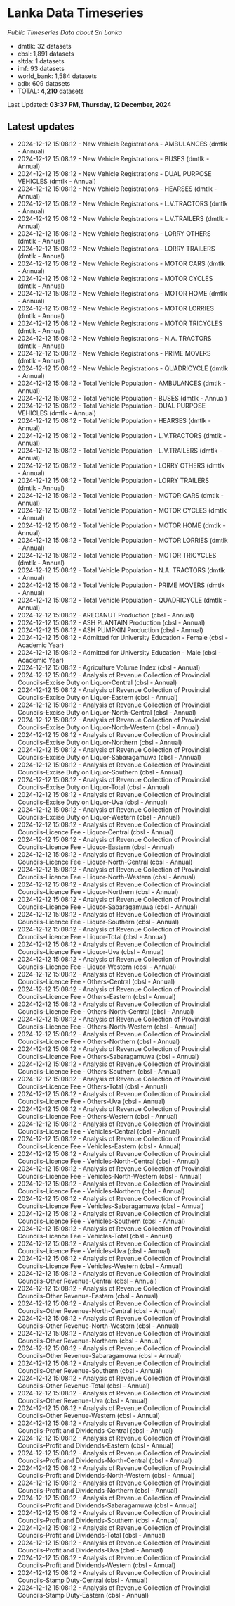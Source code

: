 # Lanka Data Timeseries
*Public Timeseries Data about Sri Lanka*

* dmtlk: 32 datasets
* cbsl: 1,891 datasets
* sltda: 1 datasets
* imf: 93 datasets
* world_bank: 1,584 datasets
* adb: 609 datasets
* TOTAL: **4,210** datasets

Last Updated: **03:37 PM, Thursday, 12 December, 2024**

## Latest updates

* 2024-12-12 15:08:12 - New Vehicle Registrations - AMBULANCES (dmtlk - Annual)
* 2024-12-12 15:08:12 - New Vehicle Registrations - BUSES (dmtlk - Annual)
* 2024-12-12 15:08:12 - New Vehicle Registrations - DUAL PURPOSE VEHICLES (dmtlk - Annual)
* 2024-12-12 15:08:12 - New Vehicle Registrations - HEARSES (dmtlk - Annual)
* 2024-12-12 15:08:12 - New Vehicle Registrations - L.V.TRACTORS (dmtlk - Annual)
* 2024-12-12 15:08:12 - New Vehicle Registrations - L.V.TRAILERS (dmtlk - Annual)
* 2024-12-12 15:08:12 - New Vehicle Registrations - LORRY OTHERS (dmtlk - Annual)
* 2024-12-12 15:08:12 - New Vehicle Registrations - LORRY TRAILERS (dmtlk - Annual)
* 2024-12-12 15:08:12 - New Vehicle Registrations - MOTOR CARS (dmtlk - Annual)
* 2024-12-12 15:08:12 - New Vehicle Registrations - MOTOR CYCLES (dmtlk - Annual)
* 2024-12-12 15:08:12 - New Vehicle Registrations - MOTOR HOME (dmtlk - Annual)
* 2024-12-12 15:08:12 - New Vehicle Registrations - MOTOR LORRIES (dmtlk - Annual)
* 2024-12-12 15:08:12 - New Vehicle Registrations - MOTOR TRICYCLES (dmtlk - Annual)
* 2024-12-12 15:08:12 - New Vehicle Registrations - N.A. TRACTORS (dmtlk - Annual)
* 2024-12-12 15:08:12 - New Vehicle Registrations - PRIME MOVERS (dmtlk - Annual)
* 2024-12-12 15:08:12 - New Vehicle Registrations - QUADRICYCLE (dmtlk - Annual)
* 2024-12-12 15:08:12 - Total Vehicle Population - AMBULANCES (dmtlk - Annual)
* 2024-12-12 15:08:12 - Total Vehicle Population - BUSES (dmtlk - Annual)
* 2024-12-12 15:08:12 - Total Vehicle Population - DUAL PURPOSE VEHICLES (dmtlk - Annual)
* 2024-12-12 15:08:12 - Total Vehicle Population - HEARSES (dmtlk - Annual)
* 2024-12-12 15:08:12 - Total Vehicle Population - L.V.TRACTORS (dmtlk - Annual)
* 2024-12-12 15:08:12 - Total Vehicle Population - L.V.TRAILERS (dmtlk - Annual)
* 2024-12-12 15:08:12 - Total Vehicle Population - LORRY OTHERS (dmtlk - Annual)
* 2024-12-12 15:08:12 - Total Vehicle Population - LORRY TRAILERS (dmtlk - Annual)
* 2024-12-12 15:08:12 - Total Vehicle Population - MOTOR CARS (dmtlk - Annual)
* 2024-12-12 15:08:12 - Total Vehicle Population - MOTOR CYCLES (dmtlk - Annual)
* 2024-12-12 15:08:12 - Total Vehicle Population - MOTOR HOME (dmtlk - Annual)
* 2024-12-12 15:08:12 - Total Vehicle Population - MOTOR LORRIES (dmtlk - Annual)
* 2024-12-12 15:08:12 - Total Vehicle Population - MOTOR TRICYCLES (dmtlk - Annual)
* 2024-12-12 15:08:12 - Total Vehicle Population - N.A. TRACTORS (dmtlk - Annual)
* 2024-12-12 15:08:12 - Total Vehicle Population - PRIME MOVERS (dmtlk - Annual)
* 2024-12-12 15:08:12 - Total Vehicle Population - QUADRICYCLE (dmtlk - Annual)
* 2024-12-12 15:08:12 - ARECANUT Production (cbsl - Annual)
* 2024-12-12 15:08:12 - ASH PLANTAIN Production (cbsl - Annual)
* 2024-12-12 15:08:12 - ASH PUMPKIN Production (cbsl - Annual)
* 2024-12-12 15:08:12 - Admitted for University Education - Female (cbsl - Academic Year)
* 2024-12-12 15:08:12 - Admitted for University Education - Male (cbsl - Academic Year)
* 2024-12-12 15:08:12 - Agriculture Volume Index (cbsl - Annual)
* 2024-12-12 15:08:12 - Analysis of Revenue Collection of Provincial Councils-Excise Duty on Liquor-Central (cbsl - Annual)
* 2024-12-12 15:08:12 - Analysis of Revenue Collection of Provincial Councils-Excise Duty on Liquor-Eastern (cbsl - Annual)
* 2024-12-12 15:08:12 - Analysis of Revenue Collection of Provincial Councils-Excise Duty on Liquor-North-Central (cbsl - Annual)
* 2024-12-12 15:08:12 - Analysis of Revenue Collection of Provincial Councils-Excise Duty on Liquor-North-Western (cbsl - Annual)
* 2024-12-12 15:08:12 - Analysis of Revenue Collection of Provincial Councils-Excise Duty on Liquor-Northern (cbsl - Annual)
* 2024-12-12 15:08:12 - Analysis of Revenue Collection of Provincial Councils-Excise Duty on Liquor-Sabaragamuwa (cbsl - Annual)
* 2024-12-12 15:08:12 - Analysis of Revenue Collection of Provincial Councils-Excise Duty on Liquor-Southern (cbsl - Annual)
* 2024-12-12 15:08:12 - Analysis of Revenue Collection of Provincial Councils-Excise Duty on Liquor-Total (cbsl - Annual)
* 2024-12-12 15:08:12 - Analysis of Revenue Collection of Provincial Councils-Excise Duty on Liquor-Uva (cbsl - Annual)
* 2024-12-12 15:08:12 - Analysis of Revenue Collection of Provincial Councils-Excise Duty on Liquor-Western (cbsl - Annual)
* 2024-12-12 15:08:12 - Analysis of Revenue Collection of Provincial Councils-Licence Fee - Liquor-Central (cbsl - Annual)
* 2024-12-12 15:08:12 - Analysis of Revenue Collection of Provincial Councils-Licence Fee - Liquor-Eastern (cbsl - Annual)
* 2024-12-12 15:08:12 - Analysis of Revenue Collection of Provincial Councils-Licence Fee - Liquor-North-Central (cbsl - Annual)
* 2024-12-12 15:08:12 - Analysis of Revenue Collection of Provincial Councils-Licence Fee - Liquor-North-Western (cbsl - Annual)
* 2024-12-12 15:08:12 - Analysis of Revenue Collection of Provincial Councils-Licence Fee - Liquor-Northern (cbsl - Annual)
* 2024-12-12 15:08:12 - Analysis of Revenue Collection of Provincial Councils-Licence Fee - Liquor-Sabaragamuwa (cbsl - Annual)
* 2024-12-12 15:08:12 - Analysis of Revenue Collection of Provincial Councils-Licence Fee - Liquor-Southern (cbsl - Annual)
* 2024-12-12 15:08:12 - Analysis of Revenue Collection of Provincial Councils-Licence Fee - Liquor-Total (cbsl - Annual)
* 2024-12-12 15:08:12 - Analysis of Revenue Collection of Provincial Councils-Licence Fee - Liquor-Uva (cbsl - Annual)
* 2024-12-12 15:08:12 - Analysis of Revenue Collection of Provincial Councils-Licence Fee - Liquor-Western (cbsl - Annual)
* 2024-12-12 15:08:12 - Analysis of Revenue Collection of Provincial Councils-Licence Fee - Others-Central (cbsl - Annual)
* 2024-12-12 15:08:12 - Analysis of Revenue Collection of Provincial Councils-Licence Fee - Others-Eastern (cbsl - Annual)
* 2024-12-12 15:08:12 - Analysis of Revenue Collection of Provincial Councils-Licence Fee - Others-North-Central (cbsl - Annual)
* 2024-12-12 15:08:12 - Analysis of Revenue Collection of Provincial Councils-Licence Fee - Others-North-Western (cbsl - Annual)
* 2024-12-12 15:08:12 - Analysis of Revenue Collection of Provincial Councils-Licence Fee - Others-Northern (cbsl - Annual)
* 2024-12-12 15:08:12 - Analysis of Revenue Collection of Provincial Councils-Licence Fee - Others-Sabaragamuwa (cbsl - Annual)
* 2024-12-12 15:08:12 - Analysis of Revenue Collection of Provincial Councils-Licence Fee - Others-Southern (cbsl - Annual)
* 2024-12-12 15:08:12 - Analysis of Revenue Collection of Provincial Councils-Licence Fee - Others-Total (cbsl - Annual)
* 2024-12-12 15:08:12 - Analysis of Revenue Collection of Provincial Councils-Licence Fee - Others-Uva (cbsl - Annual)
* 2024-12-12 15:08:12 - Analysis of Revenue Collection of Provincial Councils-Licence Fee - Others-Western (cbsl - Annual)
* 2024-12-12 15:08:12 - Analysis of Revenue Collection of Provincial Councils-Licence Fee - Vehicles-Central (cbsl - Annual)
* 2024-12-12 15:08:12 - Analysis of Revenue Collection of Provincial Councils-Licence Fee - Vehicles-Eastern (cbsl - Annual)
* 2024-12-12 15:08:12 - Analysis of Revenue Collection of Provincial Councils-Licence Fee - Vehicles-North-Central (cbsl - Annual)
* 2024-12-12 15:08:12 - Analysis of Revenue Collection of Provincial Councils-Licence Fee - Vehicles-North-Western (cbsl - Annual)
* 2024-12-12 15:08:12 - Analysis of Revenue Collection of Provincial Councils-Licence Fee - Vehicles-Northern (cbsl - Annual)
* 2024-12-12 15:08:12 - Analysis of Revenue Collection of Provincial Councils-Licence Fee - Vehicles-Sabaragamuwa (cbsl - Annual)
* 2024-12-12 15:08:12 - Analysis of Revenue Collection of Provincial Councils-Licence Fee - Vehicles-Southern (cbsl - Annual)
* 2024-12-12 15:08:12 - Analysis of Revenue Collection of Provincial Councils-Licence Fee - Vehicles-Total (cbsl - Annual)
* 2024-12-12 15:08:12 - Analysis of Revenue Collection of Provincial Councils-Licence Fee - Vehicles-Uva (cbsl - Annual)
* 2024-12-12 15:08:12 - Analysis of Revenue Collection of Provincial Councils-Licence Fee - Vehicles-Western (cbsl - Annual)
* 2024-12-12 15:08:12 - Analysis of Revenue Collection of Provincial Councils-Other Revenue-Central (cbsl - Annual)
* 2024-12-12 15:08:12 - Analysis of Revenue Collection of Provincial Councils-Other Revenue-Eastern (cbsl - Annual)
* 2024-12-12 15:08:12 - Analysis of Revenue Collection of Provincial Councils-Other Revenue-North-Central (cbsl - Annual)
* 2024-12-12 15:08:12 - Analysis of Revenue Collection of Provincial Councils-Other Revenue-North-Western (cbsl - Annual)
* 2024-12-12 15:08:12 - Analysis of Revenue Collection of Provincial Councils-Other Revenue-Northern (cbsl - Annual)
* 2024-12-12 15:08:12 - Analysis of Revenue Collection of Provincial Councils-Other Revenue-Sabaragamuwa (cbsl - Annual)
* 2024-12-12 15:08:12 - Analysis of Revenue Collection of Provincial Councils-Other Revenue-Southern (cbsl - Annual)
* 2024-12-12 15:08:12 - Analysis of Revenue Collection of Provincial Councils-Other Revenue-Total (cbsl - Annual)
* 2024-12-12 15:08:12 - Analysis of Revenue Collection of Provincial Councils-Other Revenue-Uva (cbsl - Annual)
* 2024-12-12 15:08:12 - Analysis of Revenue Collection of Provincial Councils-Other Revenue-Western (cbsl - Annual)
* 2024-12-12 15:08:12 - Analysis of Revenue Collection of Provincial Councils-Profit and Dividends-Central (cbsl - Annual)
* 2024-12-12 15:08:12 - Analysis of Revenue Collection of Provincial Councils-Profit and Dividends-Eastern (cbsl - Annual)
* 2024-12-12 15:08:12 - Analysis of Revenue Collection of Provincial Councils-Profit and Dividends-North-Central (cbsl - Annual)
* 2024-12-12 15:08:12 - Analysis of Revenue Collection of Provincial Councils-Profit and Dividends-North-Western (cbsl - Annual)
* 2024-12-12 15:08:12 - Analysis of Revenue Collection of Provincial Councils-Profit and Dividends-Northern (cbsl - Annual)
* 2024-12-12 15:08:12 - Analysis of Revenue Collection of Provincial Councils-Profit and Dividends-Sabaragamuwa (cbsl - Annual)
* 2024-12-12 15:08:12 - Analysis of Revenue Collection of Provincial Councils-Profit and Dividends-Southern (cbsl - Annual)
* 2024-12-12 15:08:12 - Analysis of Revenue Collection of Provincial Councils-Profit and Dividends-Total (cbsl - Annual)
* 2024-12-12 15:08:12 - Analysis of Revenue Collection of Provincial Councils-Profit and Dividends-Uva (cbsl - Annual)
* 2024-12-12 15:08:12 - Analysis of Revenue Collection of Provincial Councils-Profit and Dividends-Western (cbsl - Annual)
* 2024-12-12 15:08:12 - Analysis of Revenue Collection of Provincial Councils-Stamp Duty-Central (cbsl - Annual)
* 2024-12-12 15:08:12 - Analysis of Revenue Collection of Provincial Councils-Stamp Duty-Eastern (cbsl - Annual)